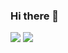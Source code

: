 ### Hi there 👋
![](https://github-readme-stats.vercel.app/api?username=JoniKarta&show_icons=true&theme=tokyonight&line_height=33)
![](https://github-readme-stats.vercel.app/api/top-langs/?username=JoniKarta&hide=css,C%23%0A,html&theme=tokyonight)



